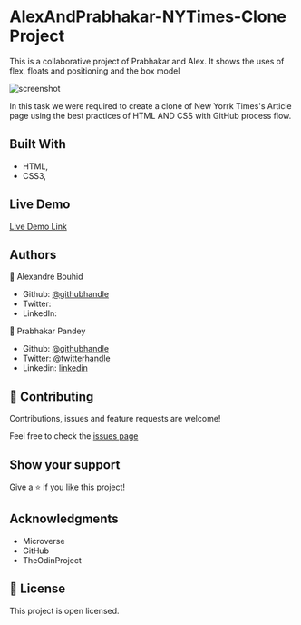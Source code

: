 # AlexAndPrabhakar-NYTimes-Clone Project
This is a collaborative project of Prabhakar and Alex. It shows the uses of flex, floats and positioning and the box model


![screenshot](images/screenshot.PNG)

In this task we were required to create a clone of New Yorrk Times's Article page using the best practices of HTML AND CSS with GitHub process flow.

## Built With

- HTML,
- CSS3,

## Live Demo

[Live Demo Link]()


## Authors

👤 Alexandre Bouhid

- Github: [@githubhandle](https://github.com/abouhid)
- Twitter:
- LinkedIn:

👤 Prabhakar Pandey

- Github: [@githubhandle](https://github.com/Prabhakarzx)
- Twitter: [@twitterhandle](https://twitter.com/prabhakarzx)
- Linkedin: [linkedin](https://www.linkedin.com/in/prabhakarzx/)

## 🤝 Contributing

Contributions, issues and feature requests are welcome!

Feel free to check the [issues page]()

## Show your support

Give a ⭐️ if you like this project!

## Acknowledgments

- Microverse
- GitHub
- TheOdinProject

## 📝 License

This project is open licensed.
